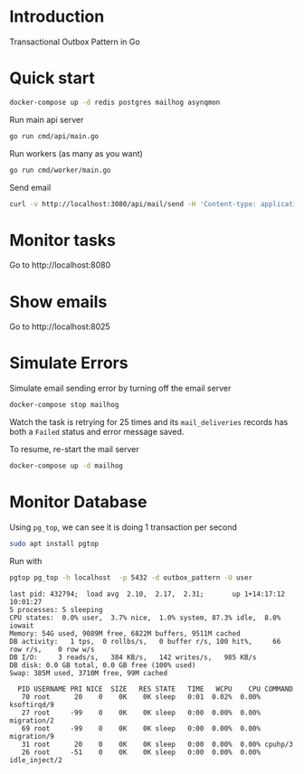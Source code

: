 # Introduction

Transactional Outbox Pattern in Go

# Quick start

```sh
docker-compose up -d redis postgres mailhog asynqmon
```

Run main api server

```sh
go run cmd/api/main.go
```

Run workers (as many as you want)

```sh
go run cmd/worker/main.go
```

Send email

```sh
curl -v http://localhost:3080/api/mail/send -H 'Content-type: application/json' -d '{"from":"from@example.com","to":["to@example.com"],"subject":"Test Subject","content":"some content"}'
```

# Monitor tasks

Go to http://localhost:8080 


# Show emails

Go to http://localhost:8025


# Simulate Errors

Simulate email sending error by turning off the email server

```sh
docker-compose stop mailhog
```

Watch the task is retrying for 25 times and its `mail_deliveries` records has both a `Failed` status and error message saved.

To resume, re-start the mail server

```sh
docker-compose up -d mailhog
```

# Monitor Database

Using `pg_top`, we can see it is doing 1 transaction per second

```sh
sudo apt install pgtop
```

Run with

```sh
pgtop pg_top -h localhost  -p 5432 -d outbox_pattern -U user
```

```
last pid: 432794;  load avg  2.10,  2.17,  2.31;       up 1+14:17:12                                                                                                                                                10:01:27
5 processes: 5 sleeping
CPU states:  0.0% user,  3.7% nice,  1.0% system, 87.3% idle,  8.0% iowait
Memory: 54G used, 9089M free, 6822M buffers, 9511M cached
DB activity:   1 tps,  0 rollbs/s,   0 buffer r/s, 100 hit%,     66 row r/s,    0 row w/s 
DB I/O:     3 reads/s,   384 KB/s,   142 writes/s,   985 KB/s  
DB disk: 0.0 GB total, 0.0 GB free (100% used)
Swap: 385M used, 3710M free, 99M cached

  PID USERNAME PRI NICE  SIZE   RES STATE   TIME   WCPU    CPU COMMAND
   70 root      20    0    0K    0K sleep   0:01  0.02%  0.00% ksoftirqd/9
   27 root     -99    0    0K    0K sleep   0:00  0.00%  0.00% migration/2
   69 root     -99    0    0K    0K sleep   0:00  0.00%  0.00% migration/9
   31 root      20    0    0K    0K sleep   0:00  0.00%  0.00% cpuhp/3
   26 root     -51    0    0K    0K sleep   0:00  0.00%  0.00% idle_inject/2

```